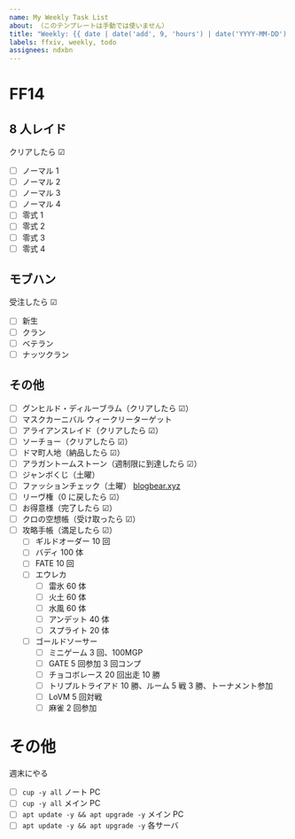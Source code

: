 ```yaml
---
name: My Weekly Task List
about: （このテンプレートは手動では使いません）
title: "Weekly: {{ date | date('add', 9, 'hours') | date('YYYY-MM-DD') }} ～ {{ date | date('add', 9, 'hours') | date('add', 6, 'days') | date('YYYY-MM-DD') }}"
labels: ffxiv, weekly, todo
assignees: ndxbn
---
```


# FF14

## 8 人レイド

クリアしたら ☑

- [ ] ノーマル 1
- [ ] ノーマル 2
- [ ] ノーマル 3
- [ ] ノーマル 4
- [ ] 零式 1
- [ ] 零式 2
- [ ] 零式 3
- [ ] 零式 4

## モブハン

受注したら ☑

- [ ] 新生
- [ ] クラン
- [ ] ベテラン
- [ ] ナッツクラン

## その他

- [ ] グンヒルド・ディルーブラム（クリアしたら ☑）
- [ ] マスクカーニバル ウィークリーターゲット
- [ ] アライアンスレイド（クリアしたら ☑）
- [ ] ソーチョー（クリアしたら ☑）
- [ ] ドマ町人地（納品したら ☑）
- [ ] アラガントームストーン（週制限に到達したら ☑）
- [ ] ジャンボくじ（土曜）
- [ ] ファッションチェック（土曜） [blogbear.xyz](https://www.blogbear.xyz/article/category/fashioncheck)
- [ ] リーヴ権（0 に戻したら ☑）
- [ ] お得意様（完了したら ☑）
- [ ] クロの空想帳（受け取ったら ☑）
- [ ] 攻略手帳（満足したら ☑）
  - [ ] ギルドオーダー 10 回
  - [ ] バディ 100 体
  - [ ] FATE 10 回
  - [ ] エウレカ
    - [ ] 雷氷 60 体
    - [ ] 火土 60 体
    - [ ] 水風 60 体
    - [ ] アンデット 40 体
    - [ ] スプライト 20 体
  - [ ] ゴールドソーサー
    - [ ] ミニゲーム 3 回、100MGP
    - [ ] GATE 5 回参加 3 回コンプ
    - [ ] チョコボレース 20 回出走 10 勝
    - [ ] トリプルトライアド 10 勝、ルーム 5 戦 3 勝、トーナメント参加
    - [ ] LoVM 5 回対戦
    - [ ] 麻雀 2 回参加

# その他

週末にやる

- [ ] `cup -y all` ノート PC
- [ ] `cup -y all` メイン PC
- [ ] `apt update -y && apt upgrade -y` メイン PC
- [ ] `apt update -y && apt upgrade -y` 各サーバ
